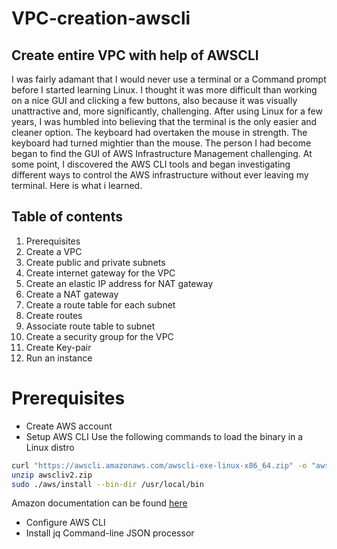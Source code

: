 # VPC-creation-awscli
## Create entire VPC with help of AWSCLI
I was fairly adamant that I would never use a terminal or a Command prompt before I started learning Linux. I thought it was more difficult than working on a nice GUI and clicking a few buttons, also because it was visually unattractive and, more significantly, challenging. After using Linux for a few years, I was humbled into believing that the terminal is the only easier and cleaner option. The keyboard had overtaken the mouse in strength. The keyboard had turned mightier than the mouse. The person I had become began to find the GUI of AWS Infrastructure Management challenging. At some point, I discovered the AWS CLI tools and began investigating different ways to control the AWS infrastructure without ever leaving my terminal. Here is what i learned. 
## Table of contents
1. Prerequisites 
2. Create a VPC
3. Create public and private subnets
4. Create internet gateway for the VPC
5. Create an elastic IP address for NAT gateway
6. Create a NAT gateway
7. Create a route table for each subnet
8. Create routes
9. Associate route table to subnet
10. Create a security group for the VPC
11. Create Key-pair
12. Run an instance

# Prerequisites
 - Create AWS account 
 - Setup AWS CLI
 Use the following commands to load the binary in a Linux distro
```sh
curl "https://awscli.amazonaws.com/awscli-exe-linux-x86_64.zip" -o "awscliv2.zip"
unzip awscliv2.zip
sudo ./aws/install --bin-dir /usr/local/bin
```
Amazon documentation can be found [here](https://docs.aws.amazon.com/cli/latest/userguide/getting-started-install.html)
 - Configure AWS CLI
 - Install jq Command-line JSON processor
